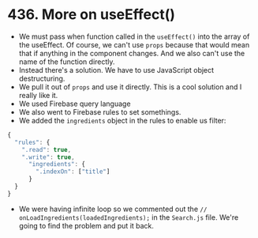 # 436. More on useEffect()
- We must pass when function called in the `useEffect()` into the array of the useEffect. Of course, we can't use `props` because that would mean that if anything in the component changes. And we also can't use the name of the function directly.
- Instead there's a solution. We have to use JavaScript object destructuring. 
- We pull it out of `props` and use it directly. This is a cool solution and I really like it. 
- We used Firebase query language
- We also went to Firebase rules to set somethings.
- We added the `ingredients` object in the rules to enable us filter:
```js
{
  "rules": {
    ".read": true,
    ".write": true,
      "ingredients": {
        ".indexOn": ["title"]
      }
  }
}
```
- We were having infinite loop so we commented out the `// onLoadIngredients(loadedIngredients);` in the `Search.js` file. We're going to find the problem and put it back.